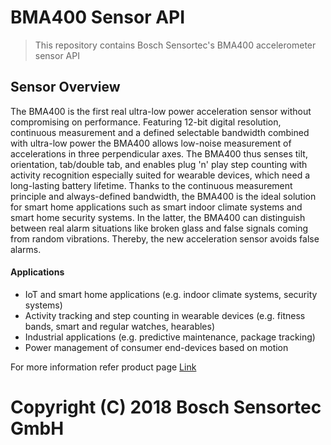 # BMA400 Sensor API

> This repository contains Bosch Sensortec's BMA400 accelerometer sensor API

## Sensor Overview
The BMA400 is the first real ultra-low power acceleration sensor without compromising on performance. Featuring 12-bit digital resolution, continuous measurement and a defined selectable bandwidth combined with ultra-low power the BMA400 allows low-noise measurement of accelerations in three perpendicular axes. The BMA400 thus senses tilt, orientation, tab/double tab, and enables plug 'n' play step counting with activity recognition especially suited for wearable devices, which need a long-lasting battery lifetime. Thanks to the continuous measurement principle and always-defined bandwidth, the BMA400 is the ideal solution for smart home applications such as smart indoor climate systems and smart home security systems. In the latter, the BMA400 can distinguish between real alarm situations like broken glass and false signals coming from random vibrations. Thereby, the new acceleration sensor avoids false alarms.

#### Applications

- IoT and smart home applications (e.g. indoor climate systems, security systems)
- Activity tracking and step counting in wearable devices (e.g. fitness bands, smart and regular watches, hearables)
- Industrial applications (e.g. predictive maintenance, package tracking)
- Power management of consumer end-devices based on motion


For more information refer product page [Link](https://www.bosch-sensortec.com/bst/products/all_products/bma400_1)

# Copyright (C) 2018 Bosch Sensortec GmbH